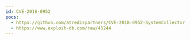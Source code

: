 ```yaml
---
id: CVE-2018-0952
pocs:
  - https://github.com/atredispartners/CVE-2018-0952-SystemCollector
  - https://www.exploit-db.com/raw/45244
---
```

